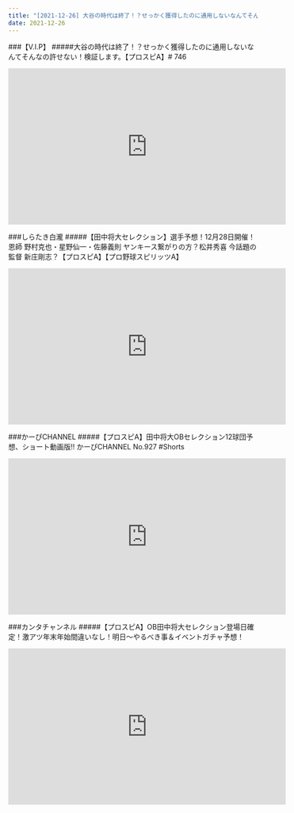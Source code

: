 ```yaml
---
title: "[2021-12-26] 大谷の時代は終了！？せっかく獲得したのに通用しないなんてそんなの許せない！検証します。【プロスピA】# 746 他"
date: 2021-12-26
---
```

###【V.I.P】
#####大谷の時代は終了！？せっかく獲得したのに通用しないなんてそんなの許せない！検証します。【プロスピA】# 746
<iframe width="560" height="315" src="https://www.youtube.com/embed/YoE0uTVzjy4" frameborder="0" allow="accelerometer; autoplay; clipboard-write; encrypted-media; gyroscope; picture-in-picture" allowfullscreen></iframe>

###しらたき白瀧
#####【田中将大セレクション】選手予想！12月28日開催！恩師 野村克也・星野仙一・佐藤義則 ヤンキース繋がりの方？松井秀喜 今話題の監督 新庄剛志？【プロスピA】【プロ野球スピリッツA】
<iframe width="560" height="315" src="https://www.youtube.com/embed/9eFzVywh2gs" frameborder="0" allow="accelerometer; autoplay; clipboard-write; encrypted-media; gyroscope; picture-in-picture" allowfullscreen></iframe>

###かーぴCHANNEL
#####【プロスピA】田中将大OBセレクション12球団予想、ショート動画版!! かーぴCHANNEL No.927 #Shorts
<iframe width="560" height="315" src="https://www.youtube.com/embed/Ad6HKfLPaq4" frameborder="0" allow="accelerometer; autoplay; clipboard-write; encrypted-media; gyroscope; picture-in-picture" allowfullscreen></iframe>

###カンタチャンネル
#####【プロスピA】OB田中将大セレクション登場日確定！激アツ年末年始間違いなし！明日～やるべき事＆イベントガチャ予想！
<iframe width="560" height="315" src="https://www.youtube.com/embed/PNitoxDM-VA" frameborder="0" allow="accelerometer; autoplay; clipboard-write; encrypted-media; gyroscope; picture-in-picture" allowfullscreen></iframe>

